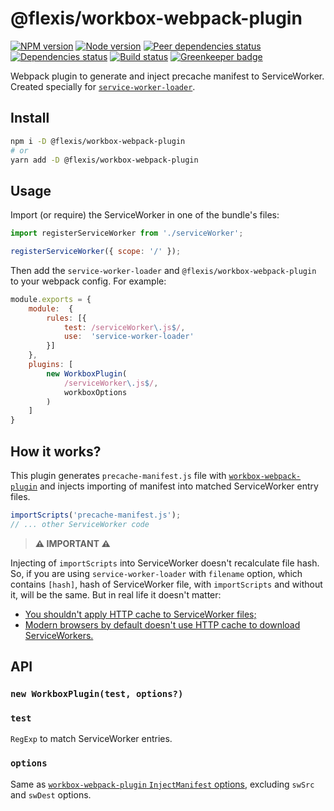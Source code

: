 # @flexis/workbox-webpack-plugin

[![NPM version][npm]][npm-url]
[![Node version][node]][node-url]
[![Peer dependencies status][peer-deps]][peer-deps-url]
[![Dependencies status][deps]][deps-url]
[![Build status][build]][build-url]
[![Greenkeeper badge][greenkeeper]][greenkeeper-url]

[npm]: https://img.shields.io/npm/v/@flexis/workbox-webpack-plugin.svg
[npm-url]: https://npmjs.com/package/@flexis/workbox-webpack-plugin

[node]: https://img.shields.io/node/v/@flexis/workbox-webpack-plugin.svg
[node-url]: https://nodejs.org

[peer-deps]: https://david-dm.org/TrigenSoftware/flexis-workbox-webpack-plugin/peer-status.svg
[peer-deps-url]: https://david-dm.org/TrigenSoftware/flexis-workbox-webpack-plugin?type=peer

[deps]: https://david-dm.org/TrigenSoftware/flexis-workbox-webpack-plugin.svg
[deps-url]: https://david-dm.org/TrigenSoftware/flexis-workbox-webpack-plugin

[build]: http://img.shields.io/travis/com/TrigenSoftware/flexis-workbox-webpack-plugin.svg
[build-url]: https://travis-ci.com/TrigenSoftware/flexis-workbox-webpack-plugin

[greenkeeper]: https://badges.greenkeeper.io/TrigenSoftware/flexis-workbox-webpack-plugin.svg
[greenkeeper-url]: https://greenkeeper.io/

Webpack plugin to generate and inject precache manifest to ServiceWorker. Created specially for [`service-worker-loader`](https://github.com/mohsen1/service-worker-loader).

## Install

```bash
npm i -D @flexis/workbox-webpack-plugin
# or
yarn add -D @flexis/workbox-webpack-plugin
```

## Usage

Import (or require) the ServiceWorker in one of the bundle's files:

```js
import registerServiceWorker from './serviceWorker';

registerServiceWorker({ scope: '/' });
```

Then add the `service-worker-loader` and `@flexis/workbox-webpack-plugin` to your webpack config. For example:

```js
module.exports = {
    module:  {
        rules: [{
            test: /serviceWorker\.js$/,
            use:  'service-worker-loader'
        }]
    },
    plugins: [
        new WorkboxPlugin(
            /serviceWorker\.js$/,
            workboxOptions
        )
    ]
}
```

## How it works?

This plugin generates `precache-manifest.js` file with [`workbox-webpack-plugin`](https://developers.google.com/web/tools/workbox/modules/workbox-webpack-plugin) and injects importing of manifest into matched ServiceWorker entry files.

```js
importScripts('precache-manifest.js');
// ... other ServiceWorker code
```

> **⚠ IMPORTANT ⚠**

Injecting of `importScripts` into ServiceWorker doesn't recalculate file hash. So, if you are using `service-worker-loader` with `filename` option, which contains `[hash]`, hash of ServiceWorker file, with `importScripts` and without it, will be the same. But in real life it doesn't matter:
- [You shouldn't apply HTTP cache to ServiceWorker files;](https://developers.google.com/web/updates/2018/06/fresher-sw#whats_changing)
- [Modern browsers by default doesn't use HTTP cache to download ServiceWorkers.](https://developers.google.com/web/updates/2018/06/fresher-sw)

## API

### `new WorkboxPlugin(test, options?)`

### `test`

`RegExp` to match ServiceWorker entries.

### `options`

Same as [`workbox-webpack-plugin` `InjectManifest` options](https://developers.google.com/web/tools/workbox/modules/workbox-webpack-plugin#full_injectmanifest_config), excluding `swSrc` and `swDest` options.
